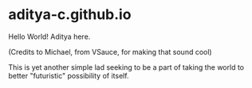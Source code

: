 aditya-c.github.io
====================

Hello World! Aditya here.

(Credits to Michael, from VSauce, for making that sound cool)

This is yet another simple lad seeking to be a part of taking the world to better "futuristic" possibility of itself.
